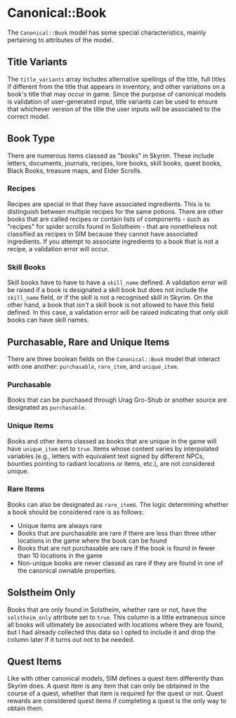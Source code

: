 # Canonical::Book

The `Canonical::Book` model has some special characteristics, mainly pertaining to attributes of the model.

## Title Variants

The `title_variants` array includes alternative spellings of the title, full titles if different from the title that appears in inventory, and other variations on a book's title that may occur in game. Since the purpose of canonical models is validation of user-generated input, title variants can be used to ensure that whichever version of the title the user inputs will be associated to the correct model.

## Book Type

There are numerous items classed as "books" in Skyrim. These include letters, documents, journals, recipes, lore books, skill books, quest books, Black Books, treasure maps, and Elder Scrolls.

### Recipes

Recipes are special in that they have associated ingredients. This is to distinguish between multiple recipes for the same potions. There are other books that are called recipes or contain lists of components - such as "recipes" for spider scrolls found in Solstheim - that are nonetheless not classified as recipes in SIM because they cannot have associated ingredients. If you attempt to associate ingredients to a book that is not a recipe, a validation error will occur.

### Skill Books

Skill books have to have to have a `skill_name` defined. A validation error will be raised if a book is designated a skill book but does not include the `skill_name` field, or if the skill is not a recognised skill in Skyrim. On the other hand, a book that _isn't_ a skill book is not allowed to have this field defined. In this case, a validation error will be raised indicating that only skill books can have skill names.

## Purchasable, Rare and Unique Items

There are three boolean fields on the `Canonical::Book` model that interact with one another: `purchasable`, `rare_item`, and `unique_item`.

### Purchasable

Books that can be purchased through Urag Gro-Shub or another source are designated as `purchasable`.

### Unique Items

Books and other items classed as books that are unique in the game will have `unique_item` set to `true`. Items whose content varies by interpolated variables (e.g., letters with equivalent text signed by different NPCs, bounties pointing to radiant locations or items, etc.), are not considered unique.

### Rare Items

Books can also be designated as `rare_item`s. The logic determining whether a book should be considered rare is as follows:

* Unique items are always rare
* Books that are purchasable are rare if there are less than three other locations in the game where the book can be found
* Books that are not purchasable are rare if the book is found in fewer than 10 locations in the game
* Non-unique books are never classed as rare if they are found in one of the canonical ownable properties.

## Solstheim Only

Books that are only found in Solstheim, whether rare or not, have the `solstheim_only` attribute set to `true`. This column is a little extraneous since all books will ultimately be associated with locations where they are found, but I had already collected this data so I opted to include it and drop the column later if it turns out not to be needed.

## Quest Items

Like with other canonical models, SIM defines a quest item differently than Skyrim does. A quest item is any item that can only be obtained in the course of a quest, whether that item is required for the quest or not. Quest rewards are considered quest items if completing a quest is the only way to obtain them.